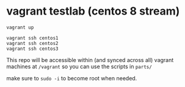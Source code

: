 # vagrant testlab (centos 8 stream)

```
vagrant up

vagrant ssh centos1
vagrant ssh centos2
vagrant ssh centos3
```

This repo will be accessible within (and synced across all) vagrant machines at
`/vagrant` so you can use the scripts in `parts/` 

make sure to `sudo -i` to become root when needed.
